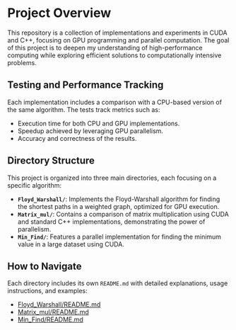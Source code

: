 # Project Overview

This repository is a collection of implementations and experiments in CUDA and C++, focusing on GPU programming and parallel computation.
The goal of this project is to deepen my understanding of high-performance computing while exploring efficient solutions to computationally intensive problems.

## Testing and Performance Tracking
Each implementation includes a comparison with a CPU-based version of the same algorithm. The tests track metrics such as:
- Execution time for both CPU and GPU implementations.
- Speedup achieved by leveraging GPU parallelism.
- Accuracy and correctness of the results.

## Directory Structure
This project is organized into three main directories, each focusing on a specific algorithm:

- **`Floyd_Warshall/`**: Implements the Floyd-Warshall algorithm for finding the shortest paths in a weighted graph, optimized for GPU execution.
- **`Matrix_mul/`**: Contains a comparison of matrix multiplication using CUDA and standard C++ implementations, demonstrating the power of parallelism.
- **`Min_Find/`**: Features a parallel implementation for finding the minimum value in a large dataset using CUDA.


## How to Navigate
Each directory includes its own `README.md` with detailed explanations, usage instructions, and examples:
- [Floyd_Warshall/README.md](Floyd_Warshall/README.md)
- [Matrix_mul/README.md](Matrix_mul/README.md)
- [Min_Find/README.md](Min_Find/README.md)

